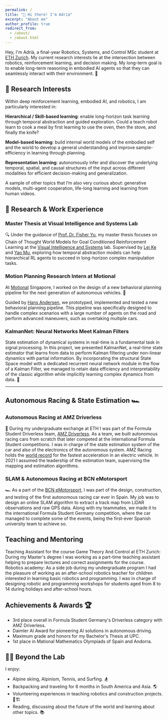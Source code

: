 ```yaml
---
permalink: /
title: "👋 Hi there! I'm Adrià"
excerpt: "About me"
author_profile: true
redirect_from: 
  - /about/
  - /about.html
---
```


Hey, I'm Adrià, a final-year Robotics, Systems, and Control MSc student at [ETH Zurich](https://ethz.ch/en.html). My current research interests lie at the intersection between robotics, reinforcement learning, and decision making. My long-term goal is to enable long-term reasoning in embodied AI agents so that they can seamlessly interact with their environment. 🤖

## 🌟 Research Interests

Within deep reinforcement learning, embodied AI, and robotics, I am particularly interested in:

**Hierarchical / Skill-based learning**: enable long-horizon task learning through temporal abstraction and guided exploration. Could a teach robot learn to cook a meal by first learning to use the oven, then the stove, and finally the knife?

**Model-based learning**: build internal world models of the embodied self and the world to develop a general understanding and improve sample-efficiency in learning through planning.

**Representation learning**: autonomously infer and discover the underlying temporal, spatial, and causal structures of the input across different modalities for efficient decision-making and generalization.

A sample of other topics that I’m also very curious about: generative models, multi-agent cooperation, life-long learning and learning from human videos.

## 💼 Research & Work Experience

### Master Thesis at Visual Intelligence and Systems Lab

🔍 Under the guidance of [Prof. Dr. Fisher Yu](https://www.vis.xyz/), my master thesis focuses on Chain of Thought World Models for Goal Conditioned Reinforcement Learning at the [Visual Intelligence and Systems](https://www.vis.xyz/) lab. Supervised by [Lei Ke](https://www.kelei.site/) and [Yao Mu](https://yaomarkmu.github.io/), exploring how temporal abstraction models can help hierarchical RL agents to succeed in long-horizon complex manipulation tasks.

### Motion Planning Research Intern at Motional

At [Motional](https://motional.com/) Singapore, I worked on the design of a new behavioral planning pipeline for the next generation of autonomous vehicles. 🚙 

Guided by [Hans Andersen](https://scholar.google.com.sg/citations?user=ODZqlM8AAAAJ&hl=en), we prototyped, implemented and tested a new behavioral planning pipeline. This pipeline was specifically designed to handle complex scenarios with a large number of agents on the road and perform advanced maneuvers, such as overtaking multiple cars.

### KalmanNet: Neural Networks Meet Kalman Filters

State estimation of dynamical systems in real-time is a fundamental task in signal processing. In this project, we
presented KalmanNet, a real-time state estimator that learns from data to perform Kalman filtering under non-linear
dynamics with partial information. By incorporating the structural State Space model with a dedicated recurrent
neural network module in the flow of a Kalman Filter, we managed to retain data efficiency and interpretability of the
classic algorithm while implicitly learning complex dynamics from data. 🌟

---


## Autonomous Racing & State Estimation 🏎️

### Autonomous Racing at AMZ Driverless
🚗 During my undergraduate exchange at ETH I was part of the Formula Student Driverless team, [AMZ Driverless](https://amzracing.ch/en). As a
team, we built autonomous racing cars from scratch that later competed at the international Formula Student competitions. I was in charge of the state estimation system of the car and also of the electronics of the autonomous system. AMZ Racing holds the [world record](https://www.youtube.com/watch?v=88cVs5zZFTE) for the fastest acceleration in an electric vehicle. In 2021 I assumed the leadership of the estimation team, supervising the mapping and estimation algorithms.

### SLAM & Autonomous Racing at BCN eMotorsport
🏎️ As a part of the [BCN eMotorsport](https://bcnemotorsport.upc.edu/home/), I was part of the design, construction, and testing of
the first autonomous racing car ever in Spain. My job was to design an online SLAM algorithm to extract a track map from LiDAR observations and raw GPS data. Along with my teammates, we made it to the international Formula Student Germany competition, where the car managed to complete some of the events, being the first-ever Spanish university team to achieve so.

## Teaching and Mentoring

Teaching Assistant for the course Game Theory And Control at ETH Zurich: During my Master's degree I was working as a part-time teaching assistant helping to prepare lectures and correct assignments for the course.
Robotics academy: As a side job during my undergraduate program I had the pleasure of working as an after-school robotics teacher for children interested in learning basic robotics and programming. I was in charge of designing robotic and programming workshops for students aged from 8 to 14 during holidays and after-school hours.


## Achievements & Awards 🏆

- 3rd place overall in Formula Student Germany's Driverless category with AMZ Driverless.
- Daimler AI Award for pioneering AI solutions in autonomous driving.
- Maximum grade and honors for my Bachelor's Thesis at UPC.
- 1st place in Mational Mathematics Olympiads of Spain and Andorra.

## 🏄‍♂️ Beyond the Lab
I enjoy:
- Alpine skiing, Alpinism, Tennis, and Surfing. 🏂
- Backpacking and traveling for 6 months in South America and Asia. 🌎
- Volunteering experiences in teaching robotics and construction projects. 🤖🏗️
- Reading, discussing about the future of the world and learning about other topics. 📚



